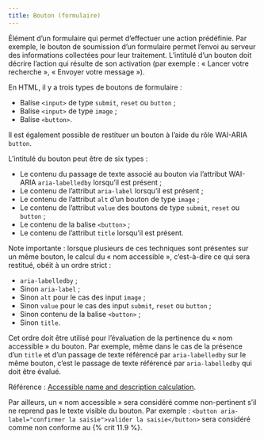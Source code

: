 ```yaml
---
title: Bouton (formulaire)
---
```


Élément d’un formulaire qui permet d’effectuer une action prédéfinie. Par exemple, le bouton de soumission d’un formulaire permet l’envoi au serveur des informations collectées pour leur traitement. L’intitulé d’un bouton doit décrire l’action qui résulte de son activation (par exemple : « Lancer votre recherche », « Envoyer votre message »).

En HTML, il y a trois types de boutons de formulaire :

- Balise `<input>` de type `submit`, `reset` ou `button` ;
- Balise `<input>` de type `image` ;
- Balise `<button>`.

Il est également possible de restituer un bouton à l’aide du rôle WAI-ARIA `button`.

L’intitulé du bouton peut être de six types :

- Le contenu du passage de texte associé au bouton via l’attribut WAI-ARIA `aria-labelledby` lorsqu’il est présent ;
- Le contenu de l’attribut `aria-label` lorsqu’il est présent ;
- Le contenu de l’attribut `alt` d’un bouton de type `image` ;
- Le contenu de l’attribut `value` des boutons de type `submit`, `reset` ou `button` ;
- Le contenu de la balise `<button>` ;
- Le contenu de l’attribut `title` lorsqu’il est présent.

Note importante : lorsque plusieurs de ces techniques sont présentes sur un même bouton, le calcul du « nom accessible », c’est-à-dire ce qui sera restitué, obéit à un ordre strict :

- `aria-labelledby` ;
- Sinon `aria-label` ;
- Sinon `alt` pour le cas des <span lang="en">input</span> `image` ;
- Sinon `value` pour le cas des <span lang="en">input</span> `submit`, `reset` ou `button` ;
- Sinon contenu de la balise `<button>` ;
- Sinon `title`.

Cet ordre doit être utilisé pour l’évaluation de la pertinence du « nom accessible » du bouton. Par exemple, même dans le cas de la présence d’un `title` et d’un passage de texte référencé par `aria-labelledby` sur le même bouton, c’est le passage de texte référencé par `aria-labelledby` qui doit être évalué.

Référence : <span lang="en">[Accessible name and description calculation](https://www.w3.org/TR/html-aam-1.0/#accessible-name-and-description-computation)</span>.

Par ailleurs, un « nom accessible » sera considéré comme non-pertinent s’il ne reprend pas le texte visible du bouton. Par exemple : `<button aria-label="confirmer la saisie">valider la saisie</button>` sera considéré comme non conforme au {% crit 11.9 %}.
